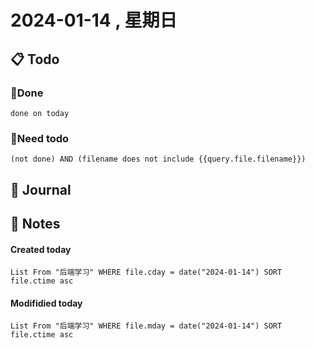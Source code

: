 # 2024-01-14 , 星期日

## 📋 Todo

### 🍰Done
```tasks
done on today
```
### 🍕Need todo

```tasks
(not done) AND (filename does not include {{query.file.filename}}) 
```
## 📆 Journal


## 📑 Notes


#### Created today

```dataview
List From "后端学习" WHERE file.cday = date("2024-01-14") SORT file.ctime asc
```


#### Modifidied today

```dataview
List From "后端学习" WHERE file.mday = date("2024-01-14") SORT file.ctime asc
```